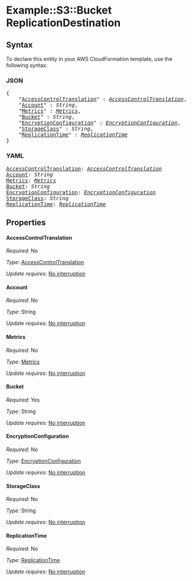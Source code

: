 # Example::S3::Bucket ReplicationDestination

## Syntax

To declare this entity in your AWS CloudFormation template, use the following syntax:

### JSON

<pre>
{
    "<a href="#accesscontroltranslation" title="AccessControlTranslation">AccessControlTranslation</a>" : <i><a href="accesscontroltranslation.md">AccessControlTranslation</a></i>,
    "<a href="#account" title="Account">Account</a>" : <i>String</i>,
    "<a href="#metrics" title="Metrics">Metrics</a>" : <i><a href="metrics.md">Metrics</a></i>,
    "<a href="#bucket" title="Bucket">Bucket</a>" : <i>String</i>,
    "<a href="#encryptionconfiguration" title="EncryptionConfiguration">EncryptionConfiguration</a>" : <i><a href="encryptionconfiguration.md">EncryptionConfiguration</a></i>,
    "<a href="#storageclass" title="StorageClass">StorageClass</a>" : <i>String</i>,
    "<a href="#replicationtime" title="ReplicationTime">ReplicationTime</a>" : <i><a href="replicationtime.md">ReplicationTime</a></i>
}
</pre>

### YAML

<pre>
<a href="#accesscontroltranslation" title="AccessControlTranslation">AccessControlTranslation</a>: <i><a href="accesscontroltranslation.md">AccessControlTranslation</a></i>
<a href="#account" title="Account">Account</a>: <i>String</i>
<a href="#metrics" title="Metrics">Metrics</a>: <i><a href="metrics.md">Metrics</a></i>
<a href="#bucket" title="Bucket">Bucket</a>: <i>String</i>
<a href="#encryptionconfiguration" title="EncryptionConfiguration">EncryptionConfiguration</a>: <i><a href="encryptionconfiguration.md">EncryptionConfiguration</a></i>
<a href="#storageclass" title="StorageClass">StorageClass</a>: <i>String</i>
<a href="#replicationtime" title="ReplicationTime">ReplicationTime</a>: <i><a href="replicationtime.md">ReplicationTime</a></i>
</pre>

## Properties

#### AccessControlTranslation

_Required_: No

_Type_: <a href="accesscontroltranslation.md">AccessControlTranslation</a>

_Update requires_: [No interruption](https://docs.aws.amazon.com/AWSCloudFormation/latest/UserGuide/using-cfn-updating-stacks-update-behaviors.html#update-no-interrupt)

#### Account

_Required_: No

_Type_: String

_Update requires_: [No interruption](https://docs.aws.amazon.com/AWSCloudFormation/latest/UserGuide/using-cfn-updating-stacks-update-behaviors.html#update-no-interrupt)

#### Metrics

_Required_: No

_Type_: <a href="metrics.md">Metrics</a>

_Update requires_: [No interruption](https://docs.aws.amazon.com/AWSCloudFormation/latest/UserGuide/using-cfn-updating-stacks-update-behaviors.html#update-no-interrupt)

#### Bucket

_Required_: Yes

_Type_: String

_Update requires_: [No interruption](https://docs.aws.amazon.com/AWSCloudFormation/latest/UserGuide/using-cfn-updating-stacks-update-behaviors.html#update-no-interrupt)

#### EncryptionConfiguration

_Required_: No

_Type_: <a href="encryptionconfiguration.md">EncryptionConfiguration</a>

_Update requires_: [No interruption](https://docs.aws.amazon.com/AWSCloudFormation/latest/UserGuide/using-cfn-updating-stacks-update-behaviors.html#update-no-interrupt)

#### StorageClass

_Required_: No

_Type_: String

_Update requires_: [No interruption](https://docs.aws.amazon.com/AWSCloudFormation/latest/UserGuide/using-cfn-updating-stacks-update-behaviors.html#update-no-interrupt)

#### ReplicationTime

_Required_: No

_Type_: <a href="replicationtime.md">ReplicationTime</a>

_Update requires_: [No interruption](https://docs.aws.amazon.com/AWSCloudFormation/latest/UserGuide/using-cfn-updating-stacks-update-behaviors.html#update-no-interrupt)

